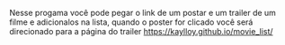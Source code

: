 Nesse progama você pode pegar o link de um postar e um trailer de um filme e adicionalos na lista, quando o poster for clicado você será direcionado para a página do trailer
https://kaylloy.github.io/movie_list/
